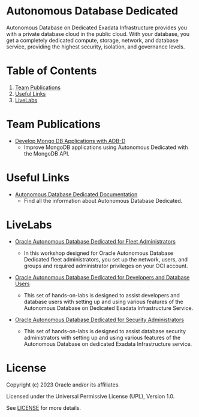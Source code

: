 # Autonomous Database Dedicated
 
Autonomous Database on Dedicated Exadata Infrastructure provides you with a private database cloud in the public cloud. With your database, you get a completely dedicated compute, storage, network, and database service, providing the highest security, isolation, and governance levels.
 
# Table of Contents
 
1. [Team Publications](#team-publications)
2. [Useful Links](#useful-links)
3. [LiveLabs](#livelabs)
 
# Team Publications
 
- [Develop Mongo DB Applications with ADB-D](https://blogs.oracle.com/database/post/adb-d-mongodb-api)
    - Improve MongoDB applications using Autonomous Dedicated with the MongoDB API.
 
# Useful Links
 
- [Autonomous Database Dedicated Documentation](https://docs.oracle.com/en/cloud/paas/autonomous-database/dedicated/adbd-index.html)
    - Find all the information about Autonomous Database Dedicated.
 
# LiveLabs
 
- [Oracle Autonomous Database Dedicated for Fleet Administrators](https://apexapps.oracle.com/pls/apex/r/dbpm/livelabs/view-workshop?wid=3196&clear=RR,180&session=109524315536663)
    - In this workshop designed for Oracle Autonomous Database Dedicated fleet administrators, you set up the network, users, and groups and required administrator privileges on your OCI account.

- [Oracle Autonomous Database Dedicated for Developers and Database Users](https://apexapps.oracle.com/pls/apex/r/dbpm/livelabs/view-workshop?wid=3197&clear=RR,180&session=109524315536663)
    - This set of hands-on-labs is designed to assist developers and database users with setting up and using various features of the Autonomous Database on Dedicated Exadata Infrastructure Service.

- [Oracle Autonomous Database Dedicated for Security Administrators](https://apexapps.oracle.com/pls/apex/r/dbpm/livelabs/view-workshop?wid=3198&clear=RR,180&session=109524315536663)
    - This set of hands-on-labs is designed to assist database security administrators with setting up and using various features of the Autonomous Database on dedicated Exadata Infrastructure service.
    
# License
 
Copyright (c) 2023 Oracle and/or its affiliates.
 
Licensed under the Universal Permissive License (UPL), Version 1.0.
 
See [LICENSE](https://github.com/oracle-devrel/technology-engineering/blob/main/LICENSE) for more details.
